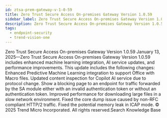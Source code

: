 ```yaml
---
id: ztsa-prem-gateway-v-1-0-59
title: Zero Trust Secure Access On-premises Gateway Version 1.0.59
sidebar_label: Zero Trust Secure Access On-premises Gateway Version 1.0.59
description: Zero Trust Secure Access On-premises Gateway Version 1.0.59
tags:
  - endpoint-security
  - trend-vision-one
---
```


 Zero Trust Secure Access On-premises Gateway Version 1.0.59 January 13, 2025—Zero Trust Secure Access On-premises Gateway Version 1.0.59 includes enhanced machine learning integration, AI service updates, and performance improvements. This update includes the following changes: Enhanced Predictive Machine Learning integration to support Office with Macro files. Updated content inspection for Copilot AI service due to protocol change. Show a blocking page to an endpoint for traffic forwarded by the SA module either with an invalid authentication token or without an authentication token. Improved performance for downloading large files in a slow network environment. Fixed the core dump issue caused by non-RFC compliant HTTP/2 traffic. Fixed the potential memory leak in ICAP mode. © 2025 Trend Micro Incorporated. All rights reserved.Search Knowledge Base